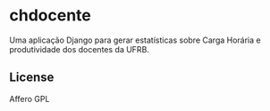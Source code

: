 chdocente
=========

Uma aplicação Django para gerar estatísticas sobre Carga Horária e produtividade dos docentes da UFRB.


License
---------

Affero GPL
